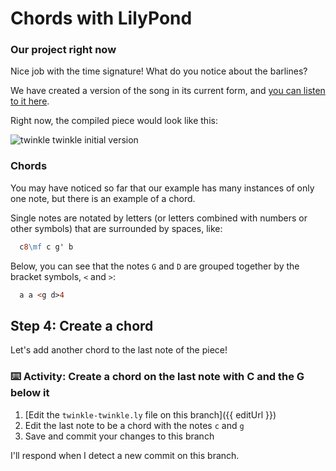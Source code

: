 # Chords with LilyPond

### Our project right now

Nice job with the time signature! What do you notice about the barlines?

We have created a version of the song in its current form, and [you can listen to it here](https://gitmusical.github.io/notating-twinkle/3-time-sig). 

Right now, the compiled piece would look like this:

![twinkle twinkle initial version](https://gitmusical.github.io/notating-twinkle/3-time-sig.png)

### Chords

You may have noticed so far that our example has many instances of only one note, but there is an example of a chord.

Single notes are notated by letters (or letters combined with numbers or other symbols) that are surrounded by spaces, like:

```ly
  c8\mf c g' b
```

Below, you can see that the notes `G` and `D` are grouped together by the bracket symbols, `<` and `>`:

```ly
  a a <g d>4
```

## Step 4: Create a chord

Let's add another chord to the last note of the piece!

### :keyboard: Activity: Create a chord on the last note with C and the G below it

1. [Edit the `twinkle-twinkle.ly` file on this branch]({{ editUrl }})
2. Edit the last note to be a chord with the notes `c` and `g`
3. Save and commit your changes to this branch

I'll respond when I detect a new commit on this branch.